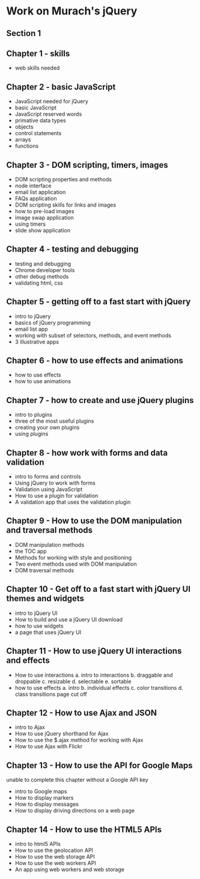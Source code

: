 # Work on Murach's jQuery

## Section 1

## Chapter 1 - skills
- web skills needed

## Chapter 2 - basic JavaScript
- JavaScript needed for jQuery
- basic JavaScript
- JavaScript reserved words
- primative data types
- objects
- control statements
- arrays
- functions

## Chapter 3 - DOM scripting, timers, images
- DOM scripting properties and methods
- node interface
- email list application
- FAQs application
- DOM scripting skills for links and images
- how to pre-load images
- image swap application
- using timers
- slide show application

## Chapter 4 - testing and debugging
- testing and debugging
- Chrome developer tools
- other debug methods
- validating html, css

## Chapter 5 - getting off to a fast start with jQuery
- intro to jQuery
- basics of jQuery programming
- email list app
- working with subset of selectors, methods, and event methods
- 3 illustrative apps

## Chapter 6 - how to use effects and animations
- how to use effects 
- how to use animations

## Chapter 7 - how to create and use jQuery plugins
- intro to plugins
- three of the most useful plugins
- creating your own plugins
- using plugins

## Chapter 8 - how work with forms and data validation
- intro to forms and controls
- Using jQuery to work with forms 
- Validation using JavaScript
- How to use a plugin for validation
- A validation app that uses the validation plugin

## Chapter 9 - How to use the DOM manipulation and traversal methods
- DOM manipulation methods
- the TOC app
- Methods for working with style and positioning
- Two event methods used with DOM manipulation
- DOM traversal methods
  
## Chapter 10 - Get off to a fast start with jQuery UI themes and widgets
- intro to jQuery UI
- How to build and use a jQuery UI download
- how to use widgets
- a page that uses jQuery UI

## Chapter 11 - How to use jQuery UI interactions and effects
- How to use interactions
  a. intro to interactions
  b. draggable and droppable
  c. resizable
  d. selectable
  e. sortable
- how to use effects
  a. intro
  b. individual effects 
  c. color transitions
  d. class transitions
  page cut off

## Chapter 12 - How to use Ajax and JSON
- intro to Ajax
- How to use jQuery shorthand for Ajax
- How to use the $.ajax method for working with Ajax
- How to use Ajax with Flickr

## Chapter 13 - How to use the API for Google Maps
unable to complete this chapter without a Google API key
- intro to Google maps
- How to display markers
- How to display messages
- How to display driving directions on a web page

## Chapter 14 - How to use the HTML5 APIs
- intro to html5 APIs
- How to use the geolocation API
- How to use the web storage API
- How to use the web workers API
- An app using web workers and web storage 
